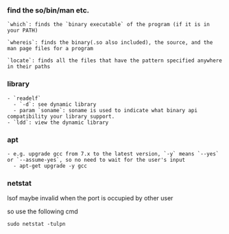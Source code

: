 ### find the so/bin/man etc.
    
    `which`: finds the `binary executable` of the program (if it is in your PATH)

    `whereis`: finds the binary(.so also included), the source, and the man page files for a program

    `locate`: finds all the files that have the pattern specified anywhere in their paths

### library

    - `readelf`
      - `-d`: see dynamic library
      - param `soname`: soname is used to indicate what binary api compatibility your library support.
    - `ldd`: view the dynamic library


### apt
    
    - e.g. upgrade gcc from 7.x to the latest version, `-y` means `--yes` or `--assume-yes`, so no need to wait for the user's input
      - apt-get upgrade -y gcc 

### netstat

lsof maybe invalid when the port is occupied by other user

so use the following cmd

    sudo netstat -tulpn
